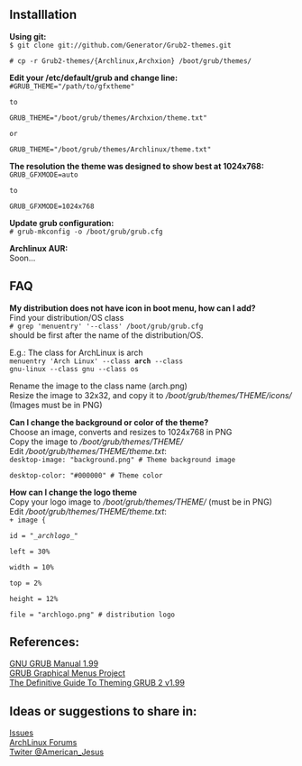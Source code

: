 ## Installlation

**Using git:**  
<code>$ git clone git://github.com/Generator/Grub2-themes.git  
\# cp -r Grub2-themes/{Archlinux,Archxion} /boot/grub/themes/</code>

**Edit your /etc/default/grub and change line:**
<code>\#GRUB_THEME="/path/to/gfxtheme"  
to  
GRUB_THEME="/boot/grub/themes/Archxion/theme.txt"  
or  
GRUB_THEME="/boot/grub/themes/Archlinux/theme.txt"</code>

**The resolution the theme was designed to show best at 1024x768:**  
<code>GRUB_GFXMODE=auto  
to  
GRUB_GFXMODE=1024x768</code>  

**Update grub configuration:**  
<code>\# grub-mkconfig -o /boot/grub/grub.cfg</code>

**Archlinux AUR:**  
Soon...


## FAQ  

**My distribution does not have icon in boot menu, how can I add?**  
Find your distribution/OS class  
<code>\# grep 'menuentry' '--class' /boot/grub/grub.cfg</code>  
should be first after the name of the distribution/OS.  

E.g.: The class for ArchLinux is arch  
<code>menuentry 'Arch Linux' --class **arch** --class gnu-linux --class gnu --class os</code>  

Rename the image to the class name (arch.png)  
Resize the image to 32x32, and copy it to */boot/grub/themes/THEME/icons/*  
(Images must be in PNG)  

**Can I change the background or color of the theme?**  
Choose an image, converts and resizes to 1024x768 in PNG  
Copy the image to */boot/grub/themes/THEME/*  
Edit */boot/grub/themes/THEME/theme.txt*:  
<code>desktop-image: "background.png" # Theme background image  
desktop-color: "#000000" # Theme color</code>


**How can I change the logo theme**  
Copy your logo image to */boot/grub/themes/THEME/* (must be in PNG)  
Edit */boot/grub/themes/THEME/theme.txt*:  
<code>\+ image {  
id = "\__archlogo__"  
left = 30%  
width = 10%  
top = 2%  
height = 12%  
file = "archlogo.png" \# distribution logo</code>  


## References: 
[GNU GRUB Manual 1.99](http://www.gnu.org/software/grub/manual/grub.html#Theme-file-format)  
[GRUB Graphical Menus Project](http://grub.gibibit.com/Theme_format)  
[The Definitive Guide To Theming GRUB 2 v1.99](https://docs.google.com/open?id=0B82343FTJphIbElHUGVac1hBZnc)  


## Ideas or suggestions to share in: 
[Issues](https://github.com/Generator/Grub2-themes/issues)  
[ArchLinux Forums](https://bbs.archlinux.org/viewtopic.php?id=141631)  
[Twiter @American_Jesus](https://twitter.com/American_Jesus)  

